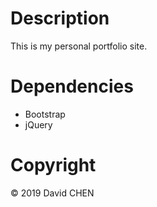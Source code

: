 # Description

This is my personal portfolio site.

# Dependencies

* Bootstrap
* jQuery

# Copyright

© 2019 David CHEN
